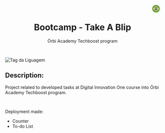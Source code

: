 <a href="https://github.com/rafaelrvital/Javascript-Trainning/blob/main/bootcamp-TakeBlip/README_PT-BR.md"><img src="https://github.com/rafaelrvital/rafaelrvital/blob/main/assets/flags/br.png" width="25" align="right" title="Mudar para português"></a>

<br>

<div align=center>

# Bootcamp - Take A Blip

Órbi Academy Techboost program

</div><br>

![Tag da Liguagem](https://img.shields.io/badge/Visual%20Studio%20Code-HTML%20%7C%20CSS%20%7C%20Javascript-orange)

## Description:

Project related to developed tasks at Digital Innovation One course into Órbi Academy Techboost program.

<br>

Deployment made:

- Counter
- To-do List